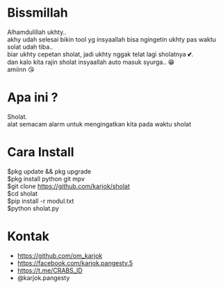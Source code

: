# Bissmillah
Alhamdulillah ukhty..</br>
akhy udah selesai bikin tool yg insyaallah bisa ngingetin ukhty pas waktu solat udah tiba..</br>
biar ukhty cepetan sholat, jadi ukhty nggak telat lagi sholatnya 💕.</br>
dan kalo kita rajin sholat insyaallah auto masuk syurga.. 😁</br>
amiinn 😘</br>

# Apa ini ?
Sholat. </br>
alat semacam alarm untuk mengingatkan kita pada waktu sholat</br>


# Cara Install
$pkg update && pkg upgrade</br>
$pkg install python git mpv</br>
$git clone https://github.com/karjok/sholat</br>
$cd sholat</br>
$pip install -r modul.txt</br>
$python sholat.py</br>

# Kontak
- https://github.com/om_karjok
- https://facebook.com/karjok.pangesty.5
- https://t.me/CRABS_ID
- @karjok.pangesty
